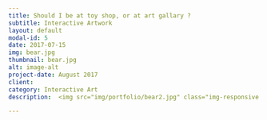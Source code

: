 ```yaml
---
title: Should I be at toy shop, or at art gallary ?
subtitle: Interactive Artwork
layout: default
modal-id: 5
date: 2017-07-15
img: bear.jpg
thumbnail: bear.jpg
alt: image-alt
project-date: August 2017
client:
category: Interactive Art
description:  <img src="img/portfolio/bear2.jpg" class="img-responsive img-centered" alt="oo"><br> <img src="img/portfolio/bear3.jpg" class="img-responsive img-centered" alt="oo"><br> <img src="img/portfolio/bear4.jpg" class="img-responsive img-centered" alt="oo"><br> Should I be at toy shop, or at art gallary ? <iframe src="https://player.vimeo.com/video/292074983" width="900" height="475" frameborder="0" webkitallowfullscreen mozallowfullscreen allowfullscreen></iframe> <br> 2017 <br>  Arduino and other materials <br> 

---
```

